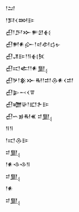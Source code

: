 <div class='block'>
<div class='line'>𒁹𒁺</div>
<div class='line'>𒁹𒁕𒌋𒇷𒄿</div>
<div class='line'>𒌷𒁹𒂅𒁍𒊓𒇻𒈬</div>
<div class='line'>𒌷𒂍𒀭𒅎𒁹𒁀𒀠𒌓𒉡</div>
<div class='line'>𒌷𒂗𒄿𒁹𒀀𒈬𒍮</div>
<div class='line'>𒌷𒀊𒅗𒁹𒀭𒅅</div>
<div class='line'>𒌷𒃻𒁹𒆜𒁍𒊑𒁹𒄥𒁲𒀭𒌋𒄥</div>
<div class='line'>𒌷𒉌𒁁𒌋𒐊</div>
<div class='line'>𒌷𒁾𒄩𒁹𒊬𒉿𒄿</div>
<div class='line'>𒌷𒌀𒂊𒊑𒌍 𒄑𒅅</div>
<div class='line'>𒀀𒀀</div>
<div class='line'>𒁹𒀊𒁲𒄿</div>
<div class='line'>𒄑𒅅</div>
<div class='line'>𒁹𒀭𒈾𒈾𒀀</div>
<div class='line'>𒄑𒅅</div>
<div class='line'>𒁹𒀭</div>
<div class='line'>𒄑𒅅</div>
</div>